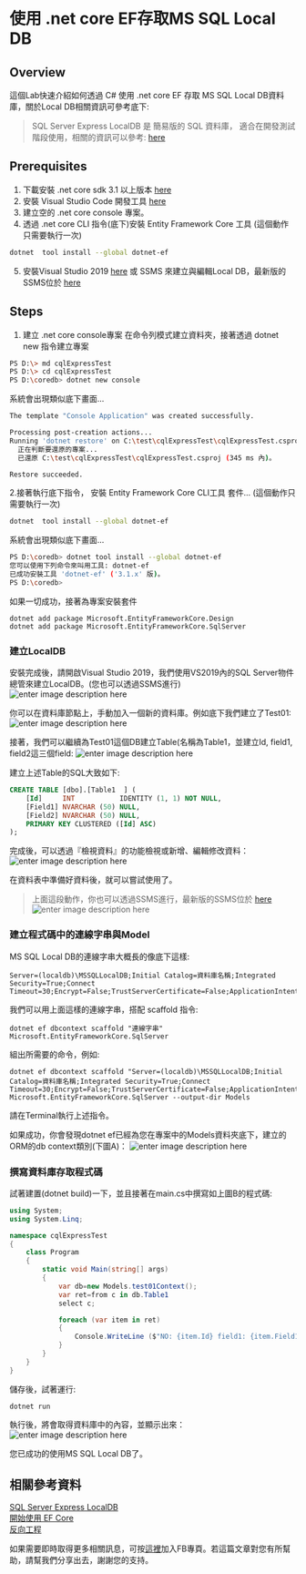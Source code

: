 使用 .net core EF存取MS SQL Local DB
===

## Overview
這個Lab快速介紹如何透過 C# 使用 .net core EF 存取 MS SQL Local DB資料庫，關於Local DB相關資訊可參考底下:

>SQL Server Express LocalDB 是 簡易版的 SQL 資料庫，
適合在開發測試階段使用，相關的資訊可以參考: [here](https://docs.microsoft.com/zh-tw/sql/database-engine/configure-windows/sql-server-express-localdb?view=sql-server-ver15) 

## Prerequisites
1. 下載安裝 .net core sdk 3.1 以上版本 [here](https://dotnet.microsoft.com/download)
2. 安裝 Visual Studio Code 開發工具 [here](https://code.visualstudio.com/download)
3. 建立空的 .net core console 專案。
4. 透過 .net core CLI 指令(底下)安裝  Entity Framework Core 工具 (這個動作只需要執行一次)
```bash
dotnet  tool install --global dotnet-ef
```
5. 安裝Visual Studio 2019 [here](https://visualstudio.microsoft.com/zh-hant/vs/) 或 SSMS 來建立與編輯Local DB，最新版的SSMS位於 [here](https://docs.microsoft.com/zh-tw/sql/ssms/download-sql-server-management-studio-ssms?view=sql-server-ver15)

## Steps

1. 建立 .net core console專案
在命令列模式建立資料夾，接著透過 dotnet new 指令建立專案
```bash
PS D:\> md cqlExpressTest
PS D:\> cd cqlExpressTest
PS D:\coredb> dotnet new console
```
系統會出現類似底下畫面...
```bash
The template "Console Application" was created successfully.

Processing post-creation actions...
Running 'dotnet restore' on C:\test\cqlExpressTest\cqlExpressTest.csproj...
  正在判斷要還原的專案...
  已還原 C:\test\cqlExpressTest\cqlExpressTest.csproj (345 ms 內)。

Restore succeeded.
```

2.接著執行底下指令， 安裝  Entity Framework Core CLI工具 套件...
(這個動作只需要執行一次)
```bash
dotnet  tool install --global dotnet-ef
```
系統會出現類似底下畫面...
```bash
PS D:\coredb> dotnet tool install --global dotnet-ef  
您可以使用下列命令來叫用工具: dotnet-ef  
已成功安裝工具 'dotnet-ef' ('3.1.x' 版)。  
PS D:\coredb>
```
如果一切成功，接著為專案安裝套件
```
dotnet add package Microsoft.EntityFrameworkCore.Design
dotnet add package Microsoft.EntityFrameworkCore.SqlServer
```
### 建立LocalDB
安裝完成後，請開啟Visual Studio 2019，我們使用VS2019內的SQL Server物件總管來建立LocalDB。(您也可以透過SSMS進行)
![enter image description here](https://i.imgur.com/uwZzAe9.png)

你可以在資料庫節點上，手動加入一個新的資料庫。例如底下我們建立了Test01:
![enter image description here](https://i.imgur.com/X6i492U.png)

接著，我們可以繼續為Test01這個DB建立Table(名稱為Table1，並建立Id, field1, field2這三個field:
![enter image description here](https://i.imgur.com/B7tExc6.png)

建立上述Table的SQL大致如下:
```sql
CREATE TABLE [dbo].[Table1	] (
    [Id]     INT           IDENTITY (1, 1) NOT NULL,
    [Field1] NVARCHAR (50) NULL,
    [Field2] NVARCHAR (50) NULL,
    PRIMARY KEY CLUSTERED ([Id] ASC)
);
```

完成後，可以透過『檢視資料』的功能檢視或新增、編輯修改資料：
![enter image description here](https://i.imgur.com/Y5jotCT.png)
 
在資料表中準備好資料後，就可以嘗試使用了。
>上面這段動作，你也可以透過SSMS進行，最新版的SSMS位於 [here](https://docs.microsoft.com/zh-tw/sql/ssms/download-sql-server-management-studio-ssms?view=sql-server-ver15)   
>   ![enter image description here](https://i.imgur.com/yhvmj0E.png)

### 建立程式碼中的連線字串與Model
MS SQL Local DB的連線字串大概長的像底下這樣:
```
Server=(localdb)\MSSQLLocalDB;Initial Catalog=資料庫名稱;Integrated Security=True;Connect Timeout=30;Encrypt=False;TrustServerCertificate=False;ApplicationIntent=ReadWrite;MultiSubnetFailover=False
```
 我們可以用上面這樣的連線字串，搭配 scaffold 指令:
```
dotnet ef dbcontext scaffold "連線字串" Microsoft.EntityFrameworkCore.SqlServer
```
組出所需要的命令，例如:
```
dotnet ef dbcontext scaffold "Server=(localdb)\MSSQLLocalDB;Initial Catalog=資料庫名稱;Integrated Security=True;Connect Timeout=30;Encrypt=False;TrustServerCertificate=False;ApplicationIntent=ReadWrite;MultiSubnetFailover=False" Microsoft.EntityFrameworkCore.SqlServer --output-dir Models
```
請在Terminal執行上述指令。

如果成功，你會發現dotnet ef已經為您在專案中的Models資料夾底下，建立的ORM的db context類別(下圖A)：
![enter image description here](https://i.imgur.com/EE3DFPm.png)

### 撰寫資料庫存取程式碼
試著建置(dotnet build)一下，並且接著在main.cs中撰寫如上圖B的程式碼:
```csharp
using System;
using System.Linq;

namespace cqlExpressTest
{
    class Program
    {
        static void Main(string[] args)
        {
            var db=new Models.test01Context();
            var ret=from c in db.Table1
            select c;

            foreach (var item in ret)
            {
                Console.WriteLine ($"NO: {item.Id} field1: {item.Field1} field2: {item.Field2}");
            }
        }
    }
}

```
儲存後，試著運行:
```
dotnet run
```

 執行後，將會取得資料庫中的內容，並顯示出來：  
    ![enter image description here](https://i.imgur.com/RiZfDTz.png)

您已成功的使用MS SQL Local DB了。 

相關參考資料
---
[SQL Server Express LocalDB](https://docs.microsoft.com/zh-tw/sql/database-engine/configure-windows/sql-server-express-localdb?view=sql-server-ver15)  
[開始使用 EF Core](https://docs.microsoft.com/zh-tw/ef/core/get-started/?tabs=netcore-cli)    
[反向工程](https://docs.microsoft.com/zh-tw/ef/core/managing-schemas/scaffolding?tabs=dotnet-core-cli)  

如果需要即時取得更多相關訊息，可按[這裡](https://www.facebook.com/DotNetWalker/)加入FB專頁。若這篇文章對您有所幫助，請幫我們分享出去，謝謝您的支持。
